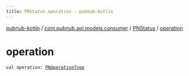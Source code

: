 ```yaml
---
title: PNStatus.operation - pubnub-kotlin
---
```


[pubnub-kotlin](../../index.html) / [com.pubnub.api.models.consumer](../index.html) / [PNStatus](index.html) / [operation](./operation.html)

# operation

`val operation: `[`PNOperationType`](../../com.pubnub.api.enums/-p-n-operation-type/index.html)